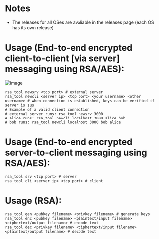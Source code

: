 # Notes
- The releases for all OSes are avaliable in the releases page (each OS has its own release)

# Usage (End-to-end encrypted client-to-client [via server] messaging using RSA/AES):
![image](https://github.com/rjawesome/rsa/assets/16053597/31d6d7c4-b7f3-4121-aed0-cc19f8632879)
```
rsa_tool newsrv <tcp port> # external server
rsa_tool newcli <server ip> <tcp port> <your username> <other username> # when connection is established, keys can be verified if server is sus
# Example of a valid client connection
# external server runs: rsa_tool newsrv 3000
# alice runs: rsa_tool newcli localhost 3000 alice bob
# bob runs: rsa_tool newcli localhost 3000 bob alice
```


# Usage (End-to-end encrypted server-to-client messaging using RSA/AES):
```
rsa_tool srv <tcp port> # server
rsa_tool cli <server ip> <tcp port> # client
```

# Usage (RSA):
```
rsa_tool gen <pubkey filename> <privkey filename> # generate keys
rsa_tool enc <pubkey filename> <plaintext/input filename> <ciphertext/output filename> # encode text
rsa_tool dec <privkey filename> <ciphertext/input filename> <plaintext/output filename> # decode text
```
